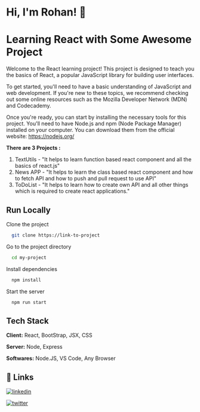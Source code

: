 
# Hi, I'm Rohan! 👋


# **Learning React with Some Awesome Project**

Welcome to the React learning project! This project is designed to teach you the basics of React, a popular JavaScript library for building user interfaces.

To get started, you'll need to have a basic understanding of JavaScript and web development. If you're new to these topics, we recommend checking out some online resources such as the Mozilla Developer Network (MDN) and Codecademy.

Once you're ready, you can start by installing the necessary tools for this project. You'll need to have Node.js and npm (Node Package Manager) installed on your computer. You can download them from the official website: https://nodejs.org/

**There are 3 Projects :**

1. TextUtils - "It helps to learn function based react component and all the basics of react.js"
2. News APP - "It helps to learn the class based react component and how to fetch API and how to push and pull request to use API"
3. ToDoList - "It helps to learn how to create own API and all other things which is required to create react applications."



## Run Locally

Clone the project

```bash
  git clone https://link-to-project
```

Go to the project directory

```bash
  cd my-project
```

Install dependencies

```bash
  npm install
```

Start the server

```bash
  npm run start
```


## Tech Stack

**Client:** React, BootStrap, JSX, CSS

**Server:** Node, Express

**Softwares:** Node.JS, VS Code, Any Browser
## 🔗 Links
[![linkedin](https://img.shields.io/badge/linkedin-0A66C2?style=for-the-badge&logo=linkedin&logoColor=white)](https://www.linkedin.com/in/rohankumarchaudhary67/)

[![twitter](https://img.shields.io/badge/twitter-1DA1F2?style=for-the-badge&logo=twitter&logoColor=white)](https://twitter.com/rohan_kumar67)

